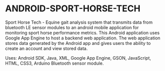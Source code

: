 # ANDROID-SPORT-HORSE-TECH

Sport Horse Tech - Equine gait analysis system that transmits data from bluetooth LE sensor modules to an android mobile application for monitoring sport horse performance metrics.
This Android application uses Google App Engine to host a backend web application. The web application stores data generated by the Android app and gives users the ability to create
an account and view stored data.

Uses: Android SDK, Java, XML, Google App Engine, GSON, JavaScript, HTML, CSS3, Arduino Bluetooth sensor module.
